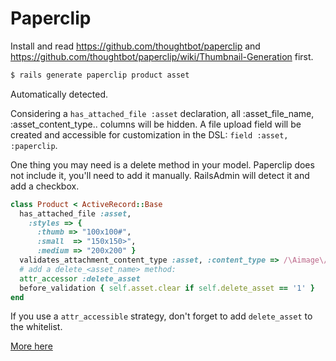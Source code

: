 # Paperclip

Install and read https://github.com/thoughtbot/paperclip and https://github.com/thoughtbot/paperclip/wiki/Thumbnail-Generation first.

```bash
$ rails generate paperclip product asset
```

Automatically detected.

Considering a `has_attached_file :asset` declaration, all :asset_file_name, :asset_content_type.. columns will be hidden. A file upload field will be created and accessible for customization in the DSL: `field :asset, :paperclip`.

One thing you may need is a delete method in your model.
Paperclip does not include it, you'll need to add it manually.
RailsAdmin will detect it and add a checkbox.

```ruby
class Product < ActiveRecord::Base
  has_attached_file :asset,
    :styles => {
      :thumb => "100x100#",
      :small  => "150x150>",
      :medium => "200x200" }
  validates_attachment_content_type :asset, :content_type => /\Aimage\/.*\Z/
  # add a delete_<asset_name> method:
  attr_accessor :delete_asset
  before_validation { self.asset.clear if self.delete_asset == '1' }
end
```

If you use a `attr_accessible` strategy, don't forget to add `delete_asset` to the whitelist.

[More here](../lib/rails_admin/config/fields/types/paperclip.rb)
